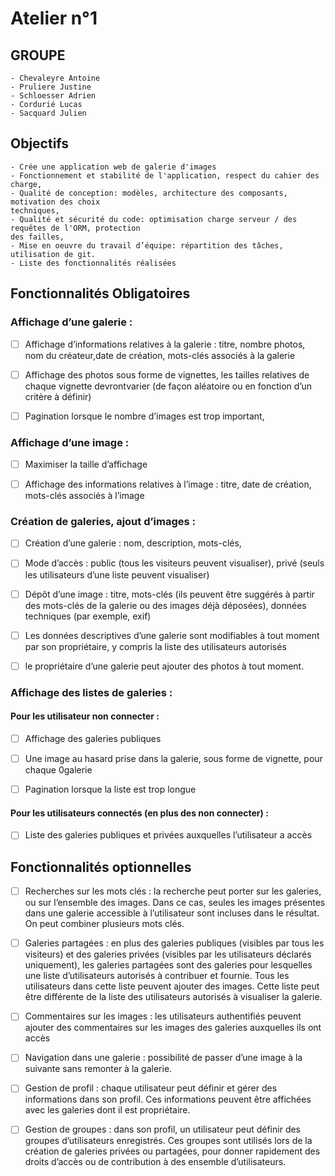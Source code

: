 # Atelier n°1

## GROUPE
    - Chevaleyre Antoine
    - Pruliere Justine
    - Schloesser Adrien
    - Cordurié Lucas
    - Sacquard Julien

## Objectifs

    - Crée une application web de galerie d'images
    - Fonctionnement et stabilité de l'application, respect du cahier des charge,
    - Qualité de conception: modèles, architecture des composants, motivation des choix
    techniques,
    - Qualité et sécurité du code: optimisation charge serveur / des requêtes de l'ORM, protection
    des failles,
    - Mise en oeuvre du travail d’équipe: répartition des tâches, utilisation de git.
    - Liste des fonctionnalités réalisées

## Fonctionnalités Obligatoires
 
<h3>Affichage d’une galerie :</h3>

- [ ] Affichage d’informations relatives à la galerie : titre, nombre photos, nom du créateur,date de création, mots-clés associés à la galerie 

- [ ] Affichage des photos sous forme de vignettes, les tailles relatives de chaque vignette devrontvarier (de façon aléatoire ou en fonction d’un critère à définir)

- [ ] Pagination lorsque le nombre d’images est trop important,

<h3>Affichage d’une image :</h3>

- [ ] Maximiser la taille d’affichage

- [ ] Affichage des informations relatives à l’image : titre, date de création, mots-clés associés à l’image

<h3>Création de galeries, ajout d’images : </h3>

- [ ] Création d’une galerie : nom, description, mots-clés,

- [ ] Mode d’accès : public (tous les visiteurs peuvent visualiser), privé (seuls les utilisateurs d’une liste peuvent visualiser)

- [ ] Dépôt d’une image : titre, mots-clés (ils peuvent être suggérés à partir des mots-clés de la galerie ou des images déjà déposées), données techniques (par exemple, exif)

- [ ] Les données descriptives d’une galerie sont modifiables à tout moment par son propriétaire, y compris la liste des utilisateurs autorisés

-  [ ] le propriétaire d’une galerie peut ajouter des photos à tout moment.

<h3>Affichage des listes de galeries : </h3>
<h4>Pour les utilisateur non connecter : </h4>

- [ ] Affichage des galeries publiques 

- [ ] Une image au hasard prise dans la galerie, sous forme de vignette, pour chaque 0galerie

- [ ] Pagination lorsque la liste est trop longue

<h4>Pour les utilisateurs connectés (en plus des non connecter) : </h4>

- [ ] Liste des galeries publiques et privées auxquelles l’utilisateur a accès

## Fonctionnalités optionnelles

- [ ] Recherches sur les mots clés : la recherche peut porter sur les galeries, ou sur l’ensemble des images. Dans ce cas, seules les images présentes dans une galerie accessible à l’utilisateur sont incluses dans le résultat. On peut combiner plusieurs mots clés.

- [ ] Galeries partagées : en plus des galeries publiques (visibles par tous les visiteurs) et des galeries privées (visibles par les utilisateurs déclarés uniquement), les galeries partagées sont des galeries pour lesquelles une liste d’utilisateurs autorisés à contribuer et fournie. Tous les utilisateurs dans cette liste peuvent ajouter des images. Cette liste peut être différente de la
liste des utilisateurs autorisés à visualiser la galerie.

- [ ] Commentaires sur les images : les utilisateurs authentifiés peuvent ajouter des commentaires sur les images des galeries auxquelles ils ont accès

- [ ] Navigation dans une galerie : possibilité de passer d’une image à la suivante sans remonter à la galerie.

- [ ] Gestion de profil : chaque utilisateur peut définir et gérer des informations dans son profil. Ces informations peuvent être affichées avec les galeries dont il est propriétaire.

- [ ] Gestion de groupes : dans son profil, un utilisateur peut définir des groupes d’utilisateurs enregistrés. Ces groupes sont utilisés lors de la création de galeries privées ou partagées, pour donner rapidement des droits d’accès ou de contribution à des ensemble d’utilisateurs.

